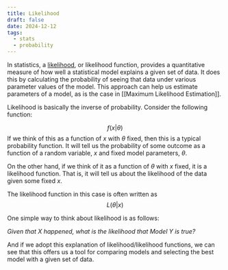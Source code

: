 ```yaml
---
title: Likelihood
draft: false
date: 2024-12-12
tags:
  - stats
  - probability
---
```

In statistics, a [likelihood](https://en.wikipedia.org/wiki/Likelihood_function), or likelihood function, provides a quantitative measure of how well a statistical model explains a given set of data. It does this by calculating the probability of seeing that data under various parameter values of the model. This approach can help us estimate parameters of a model, as is the case in [[Maximum Likelihood Estimation]].

Likelihood is basically the inverse of probability. Consider the following function:

$$
f(x | \theta)
$$
If we think of this as a function of $x$ with $\theta$ fixed, then this is a typical probability function. It will tell us the probability of some outcome as a function of a random variable, $x$ and fixed model parameters, $\theta$.

On the other hand, if we think of it as a function of $\theta$ with $x$ fixed, it is a likelihood function. That is, it will tell us about the likelihood of the data given some fixed $x$.

The likelihood function in this case is often written as
$$
L(\theta|x)
$$

One simple way to think about likelihood is as follows:

*Given that X happened, what is the likelihood that Model Y is true?*

And if we adopt this explanation of likelihood/likelihood functions, we can see that this offers us a tool for comparing models and selecting the best model with a given set of data.